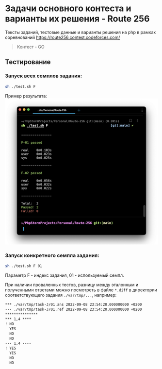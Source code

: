 # Задачи основного контеста и варианты их решения - Route 256

Тексты заданий, тестовые данные и варианты решения на php в рамках соревнований https://route256.contest.codeforces.com/
>Контест - GO

## Тестирование
### Запуск всех семплов задания:
```bash
sh ./test.sh F
```
Пример результата:
![Пример результата](var/img/tests-output.png)

### Запуск конкретного семпла задания:
```bash
sh ./test.sh F 01
```
Параметр F - индекс задания, 01 - используемый семпл.

При наличии проваленных тестов, разницу между эталонным и полученными ответами можно посмотреть в файле `*.diff` в директории соответствующего задания `./var/tmp/...`, например:
```
*** ./var/tmp/task-J/01.ans	2022-09-08 23:54:20.000000000 +0200
--- ./var/tmp/task-J/01.ref	2022-09-08 23:54:20.000000000 +0200
***************
*** 1,4 ****
! NO
  YES
  NO
  NO
--- 1,4 ----
! YES
  YES
  NO
  NO
```
